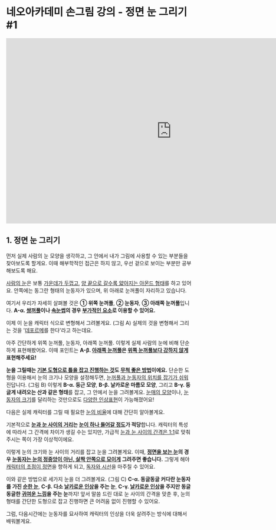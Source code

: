 # 네오아카데미 손그림 강의 - 정면 눈 그리기 #1
<iframe width="895" height="503" src="https://www.youtube.com/embed/FjmXnGCeRnE?list=PLmrVWPFHf_oG1Im06PQ7hAGe8cLjRr_b5" title="네오아카데미 손그림 강의 - 정면 눈 그리기 #1" frameborder="0" allow="accelerometer; autoplay; clipboard-write; encrypted-media; gyroscope; picture-in-picture" allowfullscreen></iframe>


## 1. 정면 눈 그리기

먼저 실제 사람의 눈 모양을 생각하고, 그 안에서 내가 그림에 사용할 수 있는 부분들을 찾아보도록 할게요. 이때 해부학적인 접근은 하지 않고, 우선 겉으로 보이는 부분만 공부해보도록 해요.

<u>사람의 눈</u>은 보통 <u>가운데가 두껍고</u>, <u>양 끝으로 갈수록 얇아지는 아몬드 형태</u>를 하고 있어요. 안쪽에는 동그란 형태의 눈동자가 있으며, 위 아래로 눈꺼풀이 자리하고 있습니다.

여기서 우리가 자세히 살펴볼 것은 **① 위쪽 눈꺼풀**, **② 눈동자**, **③ 아래쪽 눈꺼풀**입니다.
**A-α. <u>쌍꺼풀</u>이나 <u>속눈썹</u>의 경우 <u>부가적인 요소</u>로 이용할 수 있어요.**

이제  이 눈을 캐릭터 식으로 변형해서 그려볼게요.
(그림 A)
실제의 것을 변형해서 그리는 것을 '<u>데포르메</u>를 한다'라고 하는데요. 

 아주 간단하게 위쪽 눈꺼풀, 눈동자, 아래쪽 눈꺼풀. 이렇게 실제 사람의 눈에 비해 단순하게 표현해봤어요. 이때 포인트는 **A-β. <u>아래쪽 눈꺼풀</u>은 <u>위쪽 눈꺼풀보다 강하지 않게</u> 표현해주세요!**

**눈을 그릴때는 <u>기본 도형으로 틀을 잡고 진행하는 것</u>도 <u>무척 좋은 방법</u>이에요.** 단순한 도형을 이용해서 눈의 크기나 모양을 설정해두면, <u>눈꺼풀과 눈동자의 위치를 잡기가 쉬워</u>진답니다.
(그림 B)
이렇게 **B-α. 둥근 모양**, **B-β. 날카로운 마름모 모양**, 그리고 **B-γ. 둥글게 내려오는 산과 같은 형태**를 잡고, 그 안에서 눈을 그려볼게요. <u>눈매의 모양</u>이나, <u>눈동자의 크기</u>를 달리하는 것만으로도 <u>다양한 인상표현</u>이 가능해졌어요!


다음은 실제 캐릭터를 그릴 때 필요한 <u>눈의 비율</u>에 대해 간단히 알아볼게요. 

기본적으로 **<u>눈과 눈 사이의 거리</u>는 <u>눈이 하나 들어갈 정도</u>가 적당**합니다.  캐릭터의 특성에 따라서 그  간격에 차이가 생길 수는 있지만, 가급적 <u>눈과 눈 사이의 간격은 1:1</u>로 맞춰주시는 쪽이 가장 이상적이에요.

이렇게 눈의 크기와 눈 사이의 거리를 잡고 눈을 그려볼게요.
이때, **<u>정면을 보는 눈</u>의 경우 <u>눈동자는 눈의 정중앙이 아닌, 살짝 안쪽으로 모이게</u> 그려주면 좋습니다.** 그렇게 해야 <u>캐릭터의 초점이 정면</u>을 향하게 되고, <u>독자와 시선</u>을 마주칠 수 있어요.

이와 같은 방법으로 세가지 눈을 더 그려볼게요.
(그림 C)
**C-α. 동글동글 커다란 눈동자를 가진 <u>순한 눈</u>**, **C-β. 다소 <u>날카로운 인상</u>을 주는 눈**, **C-γ. <u>날카로운 인상</u>을 주지만 동글동글한 <u>귀여운 느낌</u>을 주는 눈**까지! 
앞서 말씀 드린 대로 눈 사이의 간격을 맞춘 후, 눈의 형태를 간단한 도형으로 잡고 진행하면 큰 어려움 없이 진행할 수 있어요.

그럼, 다음시간에는 눈동자를 묘사하여 캐릭터의 인상을 더욱 살려주는 방식에 대해서 배워볼게요.

